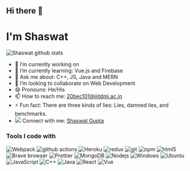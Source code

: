 ## Hi there 👋
# I'm Shaswat

![Shaswat github stats](https://github-readme-stats.vercel.app/api?username=masterchief164&show_icons=true&hide_border=true)

- 🔭 I’m currently working on
- 🌱 I’m currently learning: Vue.js and Firebase
- 💬 Ask me about: C++, JS, Java and MERN
- 👯 I’m looking to collaborate on Web Development
- 😄 Pronouns: He/His
- 📫 How to reach me: [20bec101@iiitdmj.ac.in](mailto:20bec101@iiitdmj.ac.in)
- ⚡ Fun fact: There are three kinds of lies: Lies, damned lies, and benchmarks.
- ![](https://i.stack.imgur.com/gVE0j.png) Connect with
  me: [ Shaswat Gupta](https://www.linkedin.com/in/shaswat-gupta-16b1891b4)

### Tools I code with

<p>
<img alt="Webpack" src="https://img.shields.io/badge/-Webpack-8DD6F9?style=flat-square&logo=webpack&logoColor=white" /> 
<img alt="github actions" src="https://img.shields.io/badge/-Github_Actions-2088FF?style=flat-square&logo=github-actions&logoColor=white" />
<img alt="Heroku" src="https://img.shields.io/badge/-Heroku-430098?style=flat-square&logo=heroku&logoColor=white" />
<img alt="redux" src="https://img.shields.io/badge/-Redux-764ABC?style=flat-square&logo=redux&logoColor=white" />
<img alt="git" src="https://img.shields.io/badge/-Git-F05032?style=flat-square&logo=git&logoColor=white" />
<img alt="npm" src="https://img.shields.io/badge/-NPM-CB3837?style=flat-square&logo=npm&logoColor=white" />
<img alt="html5" src="https://img.shields.io/badge/-HTML5-E34F26?style=flat-square&logo=html5&logoColor=white" />
<img alt="Brave browser" src="https://img.shields.io/badge/-Brave_Browser-FB542B?style=flat-square&logo=brave&logoColor=white" />
<img alt="Prettier" src="https://img.shields.io/badge/-Prettier-F7B93E?style=flat-square&logo=prettier&logoColor=white" />
<img alt="MongoDB" src="https://img.shields.io/badge/-MongoDB-13aa52?style=flat-square&logo=mongodb&logoColor=white" />
<img alt="Nodejs" src="https://img.shields.io/badge/-Nodejs-43853d?style=flat-square&logo=Node.js&logoColor=white" />
<img alt="Windows" src="https://img.shields.io/badge/Windows-0078D6?style=flat-square&logo=windows&logoColor=white"/>
<img alt="Ubuntu" src="https://img.shields.io/badge/Ubuntu-E95420?style=flat-square&logo=ubuntu&logoColor=white"/>
<img alt="JavaScript" src="https://img.shields.io/badge/JavaScript-F7DF1E?style=flat-square&logo=javascript&logoColor=black"/>
<img alt="C++" src="https://img.shields.io/badge/C%2B%2B-00599C?style=flat-square&logo=c%2B%2B&logoColor=white"/>
<img alt="Java" src="https://img.shields.io/badge/Java-ED8B00?style=flat-square&logo=java&logoColor=white"/>
<img alt="React" src="https://img.shields.io/badge/React-20232A?style=flat-square&logo=react&logoColor=61DAFB"/>
<img alt="Vue" src="https://img.shields.io/badge/Vue.js-35495E?style=flat-square&logo=vue.js&logoColor=4FC08D"/>
<img alt="" src=""/>
<img alt="" src=""/>
</p>